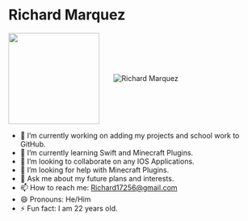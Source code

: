 # Richard Marquez
<img align="center" height="180em" src="https://github-readme-stats.vercel.app/api?username=rmarqu20&show_icons=true&title_color=4F8CC9&text_color=9f9f9f&bg_color=00000000&hide_border=true&icon_color=4F8CC9&count_private=true&include_all_commits=true" />&emsp;&emsp;<img align="center" src="https://github-readme-stats.vercel.app/api/top-langs?username=rmarqu20&show_icons=true&title_color=4F8CC9&text_color=9f9f9f&bg_color=00000000&hide_border=true&icon_color=4F8CC9&locale=en&layout=compact" alt="Richard Marquez"/>
- 🔭 I’m currently working on adding my projects and school work to GitHub.
- 🌱 I’m currently learning Swift and Minecraft Plugins.
- 👯 I’m looking to collaborate on any IOS Applications.
- 🤔 I’m looking for help with Minecraft Plugins.
- 💬 Ask me about my future plans and interests.
- 📫 How to reach me: Richard17256@gmail.com
- 😄 Pronouns: He/Him
- ⚡ Fun fact: I am 22 years old.

<!--
![](https://api.visitorbadge.io/api/VisitorHit?user=rmarqu20&repo=github-visitors-badge&countColor=%237B1E7A)

<!--
**rmarqu20/rmarqu20** is a ✨ _special_ ✨ repository because its `README.md` (this file) appears on your GitHub profile.

Here are some ideas to get you started:

- 🔭 I’m currently working on ...
- 🌱 I’m currently learning ...
- 👯 I’m looking to collaborate on ...
- 🤔 I’m looking for help with ...
- 💬 Ask me about ...
- 📫 How to reach me: ...
- 😄 Pronouns: ...
- ⚡ Fun fact: ...
-->
